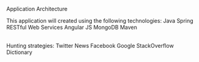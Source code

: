 Application Architecture

This application will created using the following technologies:
Java
Spring
RESTful Web Services
Angular JS
MongoDB
Maven


<br/>
Hunting strategies:
Twitter
News
Facebook
Google
StackOverflow
Dictionary


